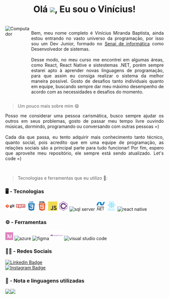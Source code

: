 
<h1 align="center">Olá <img src="https://raw.githubusercontent.com/kaueMarques/kaueMarques/master/hi.gif" width="30px">, Eu sou o Vinícius!</h1><br/>

<div style="display : flex; align-item: center">
  <img src="https://image.freepik.com/fotos-gratis/laptop-de-mesa-preto-com-visor-de-cor-roxo-rosa-claro_37129-939.jpg" min-width="400px" max-width="400px" width="400px" align="right" alt="Computador">
  
  <div align="Justify">
  
  Bem, meu nome completo é Vinícius Miranda Baptista, ainda estou entrando no vasto universo da programação, por isso sou um Dev Junior, formado no [Senai de informática](https://informatica.sp.senai.br/) como Desenvolvedor de sistemas.
  <br/><br/>
  Desse modo, no meu curso me encontrei em algumas áreas, como React, React Native e sistestemas .NET, porém sempre estarei apto à aprender novas linguagens de programação, para que assim eu consiga realizar o sistema da melhor maneira possível. Gosto de desafios tanto individuais quanto em equipe, buscando sempre dar meu máximo desempenho de acordo com as necessidades e desafios do momento.
  </div><hr/>
</div>


> Um pouco mais sobre mim :smile:

<p align="Justify">
  Posso me considerar uma pessoa carismática, busco sempre ajudar os outros em seus problemas, gosto de passar meu tempo livre ouvindo músicas, dormindo, programando ou conversando com outras pessoas =)
  <br/><br/>
  Cada dia que passa, eu tento adquirir mais conhecimento tanto técnico, quanto social, pois acredito que em uma equipe de programação, as relações sociais são a principal parte para tudo funcionar! Por fim, espero que aproveite meu repositório, ele sempre está sendo atualizado. Let's code =)
</p><br/>

> Tecnologias e ferramentas que eu utilizo :monocle_face::

### :desktop_computer: - Tecnologias
<p align="left">
  <img src="https://github.com/devicons/devicon/blob/master/icons/git/git-original-wordmark.svg" alt="git" width="30" height="30"/>
  <img src="https://github.com/devicons/devicon/blob/master/icons/npm/npm-original-wordmark.svg" alt="npm" width="30" height="30"/>
  <img src="https://raw.githubusercontent.com/devicons/devicon/master/icons/css3/css3-plain-wordmark.svg" alt="css3"  width="30" height="30"/>
  <img src="https://raw.githubusercontent.com/devicons/devicon/master/icons/html5/html5-original-wordmark.svg" alt="html5"  width="30" height="30"/>
  <img src="https://raw.githubusercontent.com/devicons/devicon/master/icons/javascript/javascript-original.svg" alt="javascript" width="30" height="30"/>
  <img src="https://github.com/devicons/devicon/blob/master/icons/csharp/csharp-line.svg" alt="csharp" width="30" height="30"/>
  <img src="https://user-images.githubusercontent.com/50583973/111923290-36cece00-8a7d-11eb-9ad7-2d614e3af27f.png" alt="sql server" width="35" height="30"/>
  <img src="https://github.com/devicons/devicon/blob/master/icons/dot-net/dot-net-original-wordmark.svg" alt="dot net" width="30" height="30"/>
  <img src="https://raw.githubusercontent.com/devicons/devicon/master/icons/react/react-original-wordmark.svg" alt="react" width="30" height="30"/>
  <img src="https://user-images.githubusercontent.com/50583973/111923052-03d80a80-8a7c-11eb-8916-e0bc35091931.png" alt="react native" width="25" height="30"/>
</p>

### :gear: - Ferramentas
<p align="left">
  <img src="https://github.com/devicons/devicon/blob/master/icons/xd/xd-plain.svg" alt="xd" width="25" height="25"/>
  <img src="https://user-images.githubusercontent.com/50583973/111923548-8f529b00-8a7e-11eb-98b0-e8557c62ea05.png" alt="azure" width="75" height="25"/>
  <img src="https://user-images.githubusercontent.com/50583973/111923608-bf9a3980-8a7e-11eb-9550-8c8ba5457d66.png" alt="figma" width="60" height="25"/>
  <img src="https://github.com/devicons/devicon/blob/master/icons/visualstudio/visualstudio-plain-wordmark.svg" alt="visual studio" width="40" height="30"/>
  <img src="https://user-images.githubusercontent.com/50583973/111923726-44855300-8a7f-11eb-9702-1190c153f4f0.png" alt="visual studio code" width="25" height="25"/>
</p>

### :man_astronaut: - Redes Sociais

[![Linkedin Badge](https://img.shields.io/badge/-Vinícius%20Miranda-0e76a8?style=square&logo=Linkedin&logoColor=white&link=https://www.linkedin.com/in/viniciusmirandadev/)](https://www.linkedin.com/in/viniciusmirandadev/)<br/> [![Instagram Badge](https://img.shields.io/badge/_viniciusbap-E4405F?style=for-the-badge&logo=instagram&logoColor=white)](https://www.instagram.com/_viniciusbap/)

### :ticket: - Nota e linguagens utilizadas

<a href="https://github.com/MaduSilva/github-readme-stats">
  <img align="left" src="https://github-readme-stats.vercel.app/api?username=ViniciusMirandaDev&show_icons=true" />
</a>
<a href="https://github.com/MaduSilva/convoychat">
  <img align="left" src="https://github-readme-stats.vercel.app/api/top-langs/?username=ViniciusMirandaDev" />
</a>

